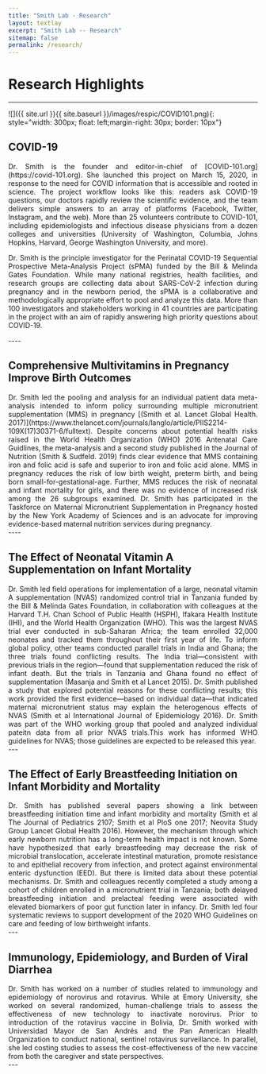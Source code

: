 ```yaml
---
title: "Smith Lab - Research"
layout: textlay
excerpt: "Smith Lab -- Research"
sitemap: false
permalink: /research/
---
```


# Research Highlights

---

![]({{ site.url }}{{ site.baseurl }}/images/respic/COVID101.png){: style="width: 300px; float: left;margin-right: 30px; border: 10px"}

## COVID-19
<div style="text-align: justify">
Dr. Smith is the founder and editor-in-chief of [COVID-101.org](https://covid-101.org). She launched this project on March 15, 2020, in response to the need for COVID information that is accessible and rooted in science. The project workflow looks like this: readers ask COVID-19 questions, our doctors rapidly review the scientific evidence, and the team delivers simple answers to an array of platforms (Facebook, Twitter, Instagram, and the web).  More than 25 volunteers contribute to COVID-101, including epidemiologists and infectious disease physicians from a dozen colleges and universities (University of Washington, Columbia, Johns Hopkins, Harvard, George Washington University, and more). 

Dr. Smith is the principle investigator for the Perinatal COVID-19 Sequential Prospective Meta-Analysis Project (sPMA) funded by the Bill & Melinda Gates Foundation.  While many national registries, health facilities, and research groups are collecting data about SARS-CoV-2 infection during pregnancy and in the newborn period, the sPMA is a collaborative and methodologically appropriate effort to pool and analyze this data. More than 100 investigators and stakeholders working in 41 countries are participating in the project with an aim of rapidly answering high priority questions about COVID-19. 
</div>
---- 

<!--
![]({{ site.url }}{{ site.baseurl }}/images/respic/scn2aMut.png){: style="width: 300px; float: left;margin-right: 30px; border: 10px"}
-->

## Comprehensive Multivitamins in Pregnancy Improve Birth Outcomes
<div style="text-align: justify">
Dr. Smith led the pooling and analysis for an individual patient data meta-analysis intended to inform policy surrounding multiple micronutrient supplementation (MMS) in pregnancy [(Smith et al. Lancet Global Health. 2017)](https://www.thelancet.com/journals/langlo/article/PIIS2214-109X(17)30371-6/fulltext). Despite concerns about potential health risks raised in the World Health Organization (WHO) 2016 Antenatal Care Guidlines, the meta-analysis and a second study published in the Journal of Nutrition (Smith & Sudfeld. 2019) finds clear evidence that MMS containing iron and folic acid is safe and superior to iron and folic acid alone. MMS in pregnancy reduces the risk of low birth weight, preterm birth, and being born small-for-gestational-age. Further, MMS reduces the risk of neonatal and infant mortality for girls, and there was no evidence of increased risk among the 26 subgroups examined. Dr. Smith has participated in the Taskforce on Maternal Micronutrient Supplementation in Pregnancy hosted by the New York Academy of Sciences and is an advocate for improving evidence-based maternal nutrition services during pregnancy.


</div>
---- 

<!--
![]({{ site.url }}{{ site.baseurl }}/images/respic/asdcnv.png){: style="width: 300px; float: left;margin-right: 30px; border: 10px"}
-->

## The Effect of Neonatal Vitamin A Supplementation on Infant Mortality
<div style="text-align: justify">
Dr. Smith led field operations for implementation of a large, neonatal vitamin A supplementation (NVAS) randomized control trial in Tanzania funded by the Bill & Melinda Gates Foundation, in collaboration with colleagues at the Harvard T.H. Chan School of Public Health (HSPH), Ifakara Health Institute (IHI), and the World Health Organization (WHO). This was the largest NVAS trial ever conducted in sub-Saharan Africa; the team enrolled 32,000 neonates and tracked them throughout their first year of life. To inform global policy, other teams conducted parallel trials in India and Ghana; the three trials found conflicting results. The India trial—consistent with previous trials in the region—found that supplementation reduced the risk of infant death. But the trials in Tanzania and Ghana found no effect of supplementation (Masanja and Smith et al Lancet 2015). Dr. Smith published a study that explored potential reasons for these conflicting results; this work provided the first evidence—based on individual data—that indicated maternal micronutrient status may explain the heterogenous effects of NVAS (Smith et al International Journal of Epidemiology 2016). Dr. Smith was part of the WHO working group that pooled and analyzed individual pateitn data from all prior NVAS trials.This work has informed WHO guidelines for NVAS; those guidelines are expected to be released this year.
</div>
---

<!--
![]({{ site.url }}{{ site.baseurl }}/images/respic/asdcnv.png){: style="width: 300px; float: left;margin-right: 30px; border: 10px"}
-->

## The Effect of Early Breastfeeding Initiation on Infant Morbidity and Mortality
<div style="text-align: justify">
Dr. Smith has published several papers showing a link between breastfeeding initiation time and infant morbidity and mortality (Smith et al The Journal of Pediatrics 2107; Smith et al PloS one 2017; Neovita Study Group Lancet Global Health 2016). However, the mechanism through which early newborn nutrition has a long-term health impact is not known. Some have hypothesized that early breastfeeding may decrease the risk of microbial translocation, accelerate intestinal maturation, promote resistance to and epithelial recovery from infection, and protect against environmental enteric dysfunction (EED). But there is limited data about these potential mechanisms. Dr. Smith and colleagues recently completed a study among a cohort of children enrolled in a micronutrient trial in Tanzania; both delayed breastfeeding initiation and prelacteal feeding were associated with elevated biomarkers of poor gut function later in infancy. Dr. Smith led four systematic reviews to support development of the 2020 WHO Guidelines on care and feeding of low birthweight infants.
</div>
---

<!--
![]({{ site.url }}{{ site.baseurl }}/images/respic/asdcnv.png){: style="width: 300px; float: left;margin-right: 30px; border: 10px"}
-->

## Immunology, Epidemiology, and Burden of Viral Diarrhea
<div style="text-align: justify">
Dr. Smith has worked on a number of studies related to immunology and epidemiology of norovirus and rotavirus. While at Emory University, she worked on several randomized, human-challenge trials to assess the effectiveness of new technology to inactivate norovirus. Prior to introduction of the rotavirus vaccine in Bolivia, Dr. Smith worked with Universidad Mayor de San Andrés and the Pan American Health Organization to conduct national, sentinel rotavirus surveillance. In parallel, she led costing studies to assess the cost-effectiveness of the new vaccine from both the caregiver and state perspectives.
</div>
---


